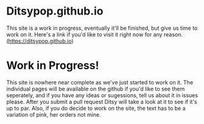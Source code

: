 # Ditsypop.github.io
This site is a work in progress, eventually it'll be finished, but give us time to work on it. Here's a link if you'd like to visit it right now for any reason. (https://ditsypop.github.io)

# Work in Progress!
This site is nowhere near complete as we've just started to work on it. The individual pages will be available on the github if you'd like to see them seperately, and if you have any ideas or sugessions, tell us about it in issues please. After you submit a pull request Ditsy will take a look at it to see if it's up to par. Also, if you do decide to work on the site, the text has to be a variation of pink, her orders not mine.
